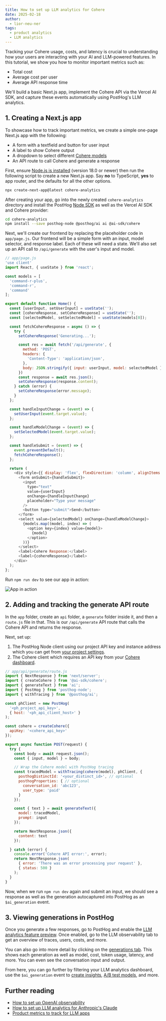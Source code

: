 ```yaml
---
title: How to set up LLM analytics for Cohere
date: 2025-02-18
author:
  - lior-neu-ner
tags:
  - product analytics
  - LLM analytics
---
```


Tracking your Cohere usage, costs, and latency is crucial to understanding how your users are interacting with your AI and LLM-powered features. In this tutorial, we show you how to monitor important metrics such as:

- Total cost
- Average cost per user
- Average API response time

We'll build a basic Next.js app, implement the Cohere API via the Vercel AI SDK, and capture these events automatically using PostHog's LLM analytics.

## 1. Creating a Next.js app

To showcase how to track important metrics, we create a simple one-page Next.js app with the following:

- A form with a textfield and button for user input
- A label to show Cohere output
- A dropdown to select different [Cohere models](https://docs.cohere.com/docs/command-r)
- An API route to call Cohere and generate a response

First, ensure [Node.js is installed](https://nodejs.dev/en/learn/how-to-install-nodejs/) (version 18.0 or newer) then run the following script to create a new Next.js app. Say **no** to TypeScript, **yes** to app router, and the defaults for all the other options.

```bash
npx create-next-app@latest cohere-analytics
```

After creating your app, go into the newly created `cohere-analytics` directory and install the PostHog [Node SDK](/docs/libraries/node) as well as the Vercel AI SDK and Cohere provider:

```bash
cd cohere-analytics
npm install --save posthog-node @posthog/ai ai @ai-sdk/cohere
```

Next, we'll create our frontend by replacing the placeholder code in `app/page.js`. Our frontend will be a simple form with an input, model selector, and response label. Each of these will need a state. We'll also set up an API call to `/api/generate` with the user's input and model.

```js
// app/page.js
'use client'
import React, { useState } from 'react';

const models = [
  'command-r-plus',
  'command-r',
  'command'
];

export default function Home() {
  const [userInput, setUserInput] = useState('');
  const [cohereResponse, setCohereResponse] = useState('');
  const [selectedModel, setSelectedModel] = useState(models[0]);

  const fetchCohereResponse = async () => {
    try {
      setCohereResponse('Generating...');

      const res = await fetch('/api/generate', {
        method: 'POST',
        headers: {
          'Content-Type': 'application/json',
        },
        body: JSON.stringify({ input: userInput, model: selectedModel }),
      })
      const response = await res.json();
      setCohereResponse(response.content);
    } catch (error) {
      setCohereResponse(error.message);
    }
  };

  const handleInputChange = (event) => {
    setUserInput(event.target.value);
  };

  const handleModelChange = (event) => {
    setSelectedModel(event.target.value);
  };

  const handleSubmit = (event) => {
    event.preventDefault();
    fetchCohereResponse();
  };

  return (
    <div style={{ display: 'flex', flexDirection: 'column', alignItems: 'center', justifyContent: 'center', minHeight: '100vh', gap: '20px' }}>
      <form onSubmit={handleSubmit}>
        <input
          type="text"
          value={userInput}
          onChange={handleInputChange}
          placeholder="Type your message"
        />
        <button type="submit">Send</button>
      </form>
      <select value={selectedModel} onChange={handleModelChange}>
        {models.map((model, index) => (
          <option key={index} value={model}>
            {model}
          </option>
        ))}
      </select>
      <label>Cohere Response:</label>
      <label>{cohereResponse}</label>
    </div>
  );
};

```

Run `npm run dev` to see our app in action:

![App in action](https://res.cloudinary.com/dmukukwp6/image/upload/Clean_Shot_2025_02_14_at_18_10_11_2x_9a50df887d.png)

## 2. Adding and tracking the generate API route

In the `app` folder, create an `api` folder, a `generate` folder inside it, and then a `route.js` file in that. This is our `/api/generate` API route that calls the Cohere API and returns the response.

Next, set up:

1. The PostHog Node client using our project API key and instance address which you can get from [your project settings](https://us.posthog.com/settings/project).
2. The Cohere client which requires an API key from your [Cohere dashboard](https://dashboard.cohere.com/api-keys).

```js
// app/api/generate/route.js
import { NextResponse } from 'next/server';
import { createCohere } from '@ai-sdk/cohere';
import { generateText } from 'ai';
import { PostHog } from 'posthog-node';
import { withTracing } from '@posthog/ai';

const phClient = new PostHog(
  '<ph_project_api_key>',
  { host: '<ph_api_client_host>' }
);

const cohere = createCohere({
  apiKey: '<cohere_api_key>'
});

export async function POST(request) {
  try {
    const body = await request.json();
    const { input, model } = body;

    // Wrap the Cohere model with PostHog tracing
    const tracedModel = withTracing(cohere(model), phClient, {
      posthogDistinctId: '<your_distinct_id>', // optional
      posthogProperties: { // optional
        conversation_id: 'abc123',
        user_type: 'paid'
      }
    });

    const { text } = await generateText({
      model: tracedModel,
      prompt: input
    });

    return NextResponse.json({
      content: text
    });

  } catch (error) {
    console.error('Cohere API error:', error);
    return NextResponse.json(
      { error: 'There was an error processing your request' },
      { status: 500 }
    );
  }
}

```

Now, when we run `npm run dev` again and submit an input, we should see a response as well as the generation autocaptured into PostHog as an `$ai_generation` event.

<ProductScreenshot
  imageLight="https://res.cloudinary.com/dmukukwp6/image/upload/Clean_Shot_2025_02_14_at_18_24_01_2x_da3bf2b39b.png"
  imageDark="https://res.cloudinary.com/dmukukwp6/image/upload/Clean_Shot_2025_02_14_at_18_23_45_2x_458ccaffa1.png"
  alt="PostHog autocaptured generation events"
  classes="rounded"
/>

## 3. Viewing generations in PostHog

Once you generate a few responses, go to PostHog and enable the [LLM analytics feature preview](https://app.posthog.com/settings/user-feature-previews#llm-observability). Once enabled, go to the LLM observability tab to get an overview of traces, users, costs, and more.

<ProductScreenshot
  imageLight="https://res.cloudinary.com/dmukukwp6/image/upload/Clean_Shot_2025_02_14_at_18_28_10_2x_242d0e7bf5.png"
  imageDark="https://res.cloudinary.com/dmukukwp6/image/upload/Clean_Shot_2025_02_14_at_18_28_24_2x_1f8f41ec2d.png"
  alt="PostHog LLM analytics dashboard"
  classes="rounded"
/>

You can also go into more detail by clicking on the [generations tab](https://app.posthog.com/llm-analytics/generations). This shows each generation as well as model, cost, token usage, latency, and more. You can even see the conversation input and output.

<ProductScreenshot
  imageLight="https://res.cloudinary.com/dmukukwp6/image/upload/Clean_Shot_2025_02_14_at_18_33_38_2x_a185b712f0.png"
  imageDark="https://res.cloudinary.com/dmukukwp6/image/upload/Clean_Shot_2025_02_14_at_18_33_22_2x_2fecd0ec22.png"
  alt="PostHog LLM analytics generations tab"
  classes="rounded"
/>

From here, you can go further by filtering your LLM analytics dashboard, use the `$ai_generation` event to [create insights](/docs/product-analytics/insights), [A/B test models](/tutorials/llm-ab-tests), and more.

## Further reading

- [How to set up OpenAI observability](/tutorials/openai-observability)
- [How to set up LLM analytics for Anthropic's Claude](/tutorials/anthropic-analytics)
- [Product metrics to track for LLM apps](/product-engineers/llm-product-metrics)
